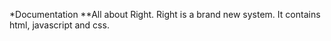 *Documentation
**All about Right. 
Right is a brand new system. It contains html, javascript and css. 
